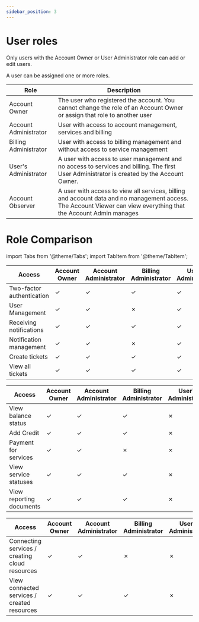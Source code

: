 ```yaml
---
sidebar_position: 3
---
```


# User roles

Only users with the Account Owner or User Administrator role can add or edit users.

A user can be assigned one or more roles.


| Role | Description |
| ------------- | ------------- |
| Account Owner  | The user who registered the account. You cannot change the role of an Account Owner or assign that role to another user  |
| Account Administrator  | User with access to account management, services and billing  |
| Billing Administrator  | User with access to billing management and without access to service management  |
| User's Administrator  | A user with access to user management and no access to services and billing. The first User Administrator is created by the Account Owner.  |
| Account Observer | A user with access to view all services, billing and account data and no management access. The Account Viewer can view everything that the Account Admin manages  |


# Role Comparison

import Tabs from '@theme/Tabs';
import TabItem from '@theme/TabItem';

<Tabs>
  <TabItem value="account" label="Account" default>

| Access  | Account Owner | Account Administrator | Billing Administrator | User's Administrator | Account Observer |
| ------- | ------------- | --------------------- | --------------------- | -------------------- | ---------------- |
|   Two-factor authentication   | ✓ | ✓ | ✓ | ✓ | ✓ |
|   User Management   | ✓ | ✓ | ✗ | ✓ | ✗ |
|   Receiving notifications   | ✓ | ✓ | ✓ | ✓ | ✓ |
|   Notification management   | ✓ | ✓ | ✗ | ✓ | ✗ |
|   Create tickets   | ✓ | ✓ | ✓ | ✓ | ✓ |
|   View all tickets   | ✓ | ✓ | ✓ | ✓ | ✓ |


  </TabItem>
  <TabItem value="billing" label="Billing">

| Access  | Account Owner | Account Administrator | Billing Administrator | User's Administrator | Account Observer |
| ------- | ------------- | --------------------- | --------------------- | -------------------- | ---------------- |
|   View balance status   | ✓ | ✓ | ✓ | ✗ | ✓ |
|   Add Credit   | ✓ | ✓ | ✓ | ✗ | ✗ |
|   Payment for services   | ✓ | ✓ | ✗ | ✗ | ✗ |
|   View service statuses   | ✓ | ✓ | ✓ | ✗ | ✗ |
|   View reporting documents   | ✓ | ✓ | ✓ | ✗ | ✓ |

  </TabItem>
  <TabItem value="services" label="Services">

| Access  | Account Owner | Account Administrator | Billing Administrator | User's Administrator | Account Observer |
| ------- | ------------- | --------------------- | --------------------- | -------------------- | ---------------- |
|   Connecting services / creating cloud resources   | ✓ | ✓ | ✗ | ✗ | ✓ |
|   View connected services / created resources   | ✓ | ✓ | ✓ | ✗ | ✓ |

  </TabItem>
</Tabs>
